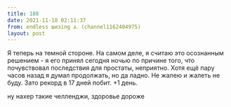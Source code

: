 ```yaml
---
title: 188
date: 2021-11-18 02:11:37
from: endless шизing ⍼ (channel1162404975)
layout: post
---
```


Я теперь на темной стороне.
На самом деле, я считаю это осознанным решением - я его принял сегодня ночью по причине того, что почувствовал последствия для простаты, неприятно.
Хотя ещё пару часов назад я думал продолжать, но да ладно. Не жалею и жалеть не буду.
Зато рекорд в 17 дней побит. +1 день.

ну нахер такие челленджи, здоровье дороже
